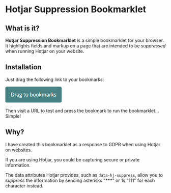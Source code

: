 ﻿# Hotjar Suppression Bookmarklet

## What is it?

**Hotjar Suppression Bookmarklet** is a simple bookmarklet for your browser. It highlights fields and markup on a page that are intended to be _suppressed_ when running Hotjar on your website.

## Installation

Just drag the following link to your bookmarks: 

<a href="javascript: (function () { e = document.createElement('LINK'); e.href = 'https://rawgithub.com/karltynan/hotjar-suppression-plugin/master/hotjar.css'; e.rel = 'stylesheet'; e.media = 'all'; document.body.appendChild(e); })();">
	<img src="assets/btn-drag.png" alt="Hotjar Suppression Test" />
</a>

Then visit a URL to test and press the bookmark to run the bookmarklet... Simple!

## Why?

I have created this bookmarklet as a response to GDPR when using Hotjar on websites.

If you are using Hotjar, you could be capturing secure or private information.

The data attributes Hotjar provides, such as <code>data-hj-suppress</code>, allow you to _suppress_ the information by sending asterisks "***" or 1s "111" for each character instead.